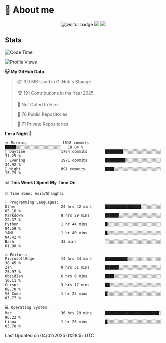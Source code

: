 <!-- ![](https://youpai.roccoshi.top/img/20200804214216.png) -->

# 🧐 About me
 
<p align="center">
<img src="https://visitor-badge.laobi.icu/badge?page_id=Lincest.Lincest&title=hits" alt="visitor badge"/>
<a href="mailto:imroccoshi@gmail.com"><img src="https://img.shields.io/badge/gmail-imroccoshi%40gmail.com-red"></a>
<a href="https://blog.roccoshi.top"><img src="https://img.shields.io/badge/blog-roccoshi-green"></a>
</p>

## Stats

<!--START_SECTION:waka-->
![Code Time](http://img.shields.io/badge/Code%20Time-2%2C044%20hrs%2018%20mins-blue)

![Profile Views](http://img.shields.io/badge/Profile%20Views-0-blue)

**🐱 My GitHub Data** 

> 📦 3.0 MB Used in GitHub's Storage 
 > 
> 🏆 191 Contributions in the Year 2025
 > 
> 🚫 Not Opted to Hire
 > 
> 📜 76 Public Repositories 
 > 
> 🔑 71 Private Repositories 
 > 
**I'm a Night 🦉** 

```text
🌞 Morning                1018 commits        █████░░░░░░░░░░░░░░░░░░░░   18.04 % 
🌆 Daytime                1764 commits        ████████░░░░░░░░░░░░░░░░░   31.25 % 
🌃 Evening                1971 commits        █████████░░░░░░░░░░░░░░░░   34.92 % 
🌙 Night                  891 commits         ████░░░░░░░░░░░░░░░░░░░░░   15.79 % 
```


📊 **This Week I Spent My Time On** 

```text
🕑︎ Time Zone: Asia/Shanghai

💬 Programming Languages: 
Other                    24 hrs 42 mins      ████████████████░░░░░░░░░   65.16 % 
Markdown                 8 hrs 29 mins       ██████░░░░░░░░░░░░░░░░░░░   22.37 % 
Python                   1 hr 44 mins        █░░░░░░░░░░░░░░░░░░░░░░░░   04.59 % 
YAML                     1 hr 40 mins        █░░░░░░░░░░░░░░░░░░░░░░░░   04.42 % 
Bash                     43 mins             ░░░░░░░░░░░░░░░░░░░░░░░░░   01.90 % 

🔥 Editors: 
MicrosoftEdge            14 hrs 34 mins      ██████████░░░░░░░░░░░░░░░   38.45 % 
Zsh                      9 hrs 51 mins       ██████░░░░░░░░░░░░░░░░░░░   25.97 % 
Obsidian                 6 hrs 6 mins        ████░░░░░░░░░░░░░░░░░░░░░   16.11 % 
Cursor                   3 hrs 17 mins       ██░░░░░░░░░░░░░░░░░░░░░░░   08.70 % 
VS Code                  1 hr 25 mins        █░░░░░░░░░░░░░░░░░░░░░░░░   03.77 % 

💻 Operating System: 
Mac                      36 hrs 29 mins      ████████████████████████░   96.22 % 
Linux                    1 hr 26 mins        █░░░░░░░░░░░░░░░░░░░░░░░░   03.78 % 
```


 Last Updated on 04/02/2025 01:28:53 UTC
<!--END_SECTION:waka-->


